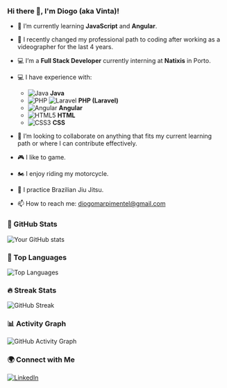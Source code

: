 ### Hi there 👋, I'm Diogo (aka Vinta)!

- 🌱 I’m currently learning **JavaScript** and **Angular**.
- 🔄 I recently changed my professional path to coding after working as a videographer for the last 4 years.
- 💻 I’m a **Full Stack Developer** currently interning at **Natixis** in Porto.
- 💻 I have experience with:

  - ![Java](https://img.shields.io/badge/Java-ED8B00?style=flat&logo=java&logoColor=white) **Java**
  - ![PHP](https://img.shields.io/badge/PHP-777BB4?style=flat&logo=php&logoColor=white) ![Laravel](https://img.shields.io/badge/Laravel-FF2D20?style=flat&logo=laravel&logoColor=white) **PHP (Laravel)**
  - ![Angular](https://img.shields.io/badge/Angular-DD0031?style=flat&logo=angular&logoColor=white) **Angular**
  - ![HTML5](https://img.shields.io/badge/HTML5-E34F26?style=flat&logo=html5&logoColor=white) **HTML**
  - ![CSS3](https://img.shields.io/badge/CSS3-1572B6?style=flat&logo=css3&logoColor=white) **CSS**

- 🔭 I’m looking to collaborate on anything that fits my current learning path or where I can contribute effectively.
- 🎮 I like to game.
- 🏍️ I enjoy riding my motorcycle.
- 🥋 I practice Brazilian Jiu Jitsu.
- 📫 How to reach me: [diogomarpimentel@gmail.com](mailto:diogomarpimentel@gmail.com)

### 🚀 GitHub Stats

![Your GitHub stats](https://github-readme-stats.vercel.app/api?username=vintquatro&show_icons=true&theme=radical)

### 🌟 Top Languages

![Top Languages](https://github-readme-stats.vercel.app/api/top-langs/?username=vintquatro&layout=compact&theme=radical)

### 🔥 Streak Stats

![GitHub Streak](https://streak-stats.demolab.com/?user=vintquatro&theme=radical)

### 📊 Activity Graph

![GitHub Activity Graph](https://github-readme-activity-graph.vercel.app/graph?username=vintquatro&theme=radical)

### 🌍 Connect with Me

[![LinkedIn](https://img.shields.io/badge/LinkedIn-Connect-blue?style=flat-square&logo=linkedin)](https://www.linkedin.com/in/vintquatro/)


